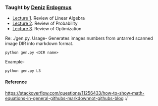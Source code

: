 ### Taught by [Deniz](http://www1.ece.neu.edu/~erdogmus/) [Erdogmus](https://scholar.google.com/citations?hl=en&user=ivq0KKMAAAAJ&view_op=list_works)

* [Lecture 1](https://github.com/rohinarora/EECE5644-Machine_Learning/blob/master/L1). Review of Linear Algebra
* [Lecture 2](https://github.com/rohinarora/EECE5644-Machine_Learning/blob/master/L2). Review of Probability
* [Lecture 3](https://github.com/rohinarora/EECE5644-Machine_Learning/blob/master/L3). Review of Optimization


Re: ./gen.py.
Usage- Generates images numbers from untarred scanned image DIR into markdown format.
```
python gen.py <DIR name>
```

Example-
```
python gen.py L3
```


#### Reference
https://stackoverflow.com/questions/11256433/how-to-show-math-equations-in-general-githubs-markdownnot-githubs-blog :/

